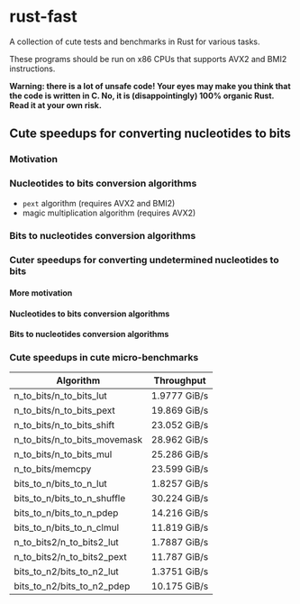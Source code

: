 # rust-fast
A collection of cute tests and benchmarks in Rust for various tasks.

These programs should be run on x86 CPUs that supports AVX2 and BMI2 instructions.

**Warning: there is a lot of unsafe code! Your eyes may make you think that the code is written
in C. No, it is (disappointingly) 100% organic Rust. Read it at your own risk.**

## Cute speedups for converting nucleotides to bits
### Motivation


### Nucleotides to bits conversion algorithms
* `pext` algorithm (requires AVX2 and BMI2)
* magic multiplication algorithm (requires AVX2)

### Bits to nucleotides conversion algorithms


### Cuter speedups for converting undetermined nucleotides to bits
#### More motivation


#### Nucleotides to bits conversion algorithms


#### Bits to nucleotides conversion algorithms


### Cute speedups in cute micro-benchmarks

| Algorithm                        | Throughput   |
|----------------------------------|--------------|
| n_to_bits/n_to_bits_lut          | 1.9777 GiB/s |
| n_to_bits/n_to_bits_pext         | 19.869 GiB/s |
| n_to_bits/n_to_bits_shift        | 23.052 GiB/s |
| n_to_bits/n_to_bits_movemask     | 28.962 GiB/s |
| n_to_bits/n_to_bits_mul          | 25.286 GiB/s |
| n_to_bits/memcpy                 | 23.599 GiB/s |
| bits_to_n/bits_to_n_lut          | 1.8257 GiB/s |
| bits_to_n/bits_to_n_shuffle      | 30.224 GiB/s |
| bits_to_n/bits_to_n_pdep         | 14.216 GiB/s |
| bits_to_n/bits_to_n_clmul        | 11.819 GiB/s |
| n_to_bits2/n_to_bits2_lut        | 1.7887 GiB/s |
| n_to_bits2/n_to_bits2_pext       | 11.787 GiB/s |
| bits_to_n2/bits_to_n2_lut        | 1.3751 GiB/s |
| bits_to_n2/bits_to_n2_pdep       | 10.175 GiB/s |
